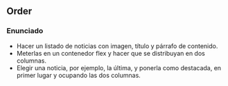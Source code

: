## Order

### Enunciado

- Hacer un listado de noticias con imagen, título y párrafo de contenido.
- Meterlas en un contenedor flex y hacer que se distribuyan en dos columnas.
- Elegir una noticia, por ejemplo, la última, y ponerla como destacada, en primer lugar y ocupando las dos columnas.
